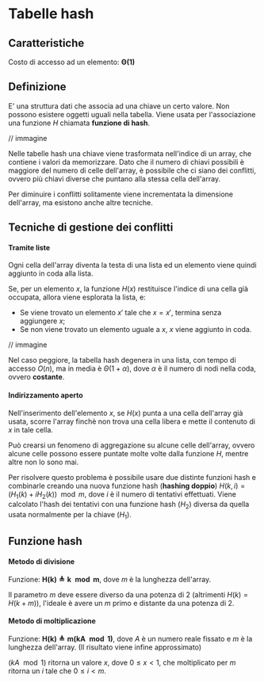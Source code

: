 # Tabelle hash
## Caratteristiche
Costo di accesso ad un elemento: $\boldsymbol{\Theta(1)}$

## Definizione
E' una struttura dati che associa ad una chiave un certo valore.
Non possono esistere oggetti uguali nella tabella.
Viene usata per l'associazione una funzione $H$ chiamata **funzione di hash**.

// immagine

Nelle tabelle hash una chiave viene trasformata nell'indice di un array, che contiene i valori da memorizzare.
Dato che il numero di chiavi possibili è maggiore del numero di celle dell'array, è possibile che ci siano dei conflitti, ovvero più chiavi diverse che puntano alla stessa cella dell'array.

Per diminuire i conflitti solitamente viene incrementata la dimensione dell'array, ma esistono anche altre tecniche.

## Tecniche di gestione dei conflitti
#### Tramite liste
Ogni cella dell'array diventa la testa di una lista ed un elemento viene quindi aggiunto in coda alla lista.

Se, per un elemento $x$, la funzione $H(x)$ restituisce l'indice di una cella già occupata, allora viene esplorata la lista, e:
- Se viene trovato un elemento $x'$ tale che $x=x'$, termina senza aggiungere $x$;
- Se non viene trovato un elemento uguale a $x$, $x$ viene aggiunto in coda.

// immagine

Nel caso peggiore, la tabella hash degenera in una lista, con tempo di accesso $O(n)$, ma in media è $\Theta(1 + \alpha)$, dove $\alpha$ è il numero di nodi nella coda, ovvero **costante**.

#### Indirizzamento aperto
Nell'inserimento dell'elemento $x$, se $H(x)$ punta a una cella dell'array già usata, scorre l'array finchè non trova una cella libera e mette il contenuto di $x$ in tale cella.

Può crearsi un fenomeno di aggregazione su alcune celle dell'array, ovvero alcune celle possono essere puntate molte volte dalla funzione $H$, mentre altre non lo sono mai.

Per risolvere questo problema è possibile usare due distinte funzioni hash e combinarle creando una nuova funzione hash (**hashing doppio**) $H(k, i) = (H_1(k) + iH_2(k)) \mod m$, dove $i$ è il numero di tentativi effettuati.
Viene calcolato l'hash dei tentativi con una funzione hash ($H_2$) diversa da quella usata normalmente per la chiave ($H_1$).

## Funzione hash
#### Metodo di divisione
Funzione: $\boldsymbol{H(k)\triangleq k\mod m}$, dove $m$ è la lunghezza dell'array.

Il parametro $m$ deve essere diverso da una potenza di 2 (altrimenti $H(k) = H(k + m)$), l'ideale è avere un $m$ primo e distante da una potenza di 2.

#### Metodo di moltiplicazione
Funzione: $\boldsymbol{H(k) \triangleq m(kA \mod 1)}$, dove $A$ è un numero reale fissato e $m$ è la lunghezza dell'array.
(Il risultato viene infine approssimato)

$(kA \mod 1)$ ritorna un valore $x$, dove $0 \le x \lt 1$, che moltiplicato per $m$ ritorna un $i$ tale che $0 \le i \lt m$.